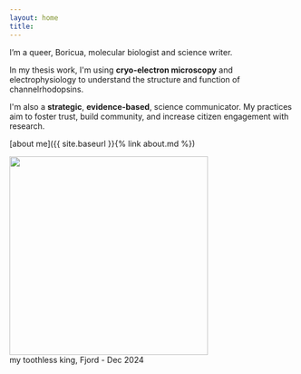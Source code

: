 ```yaml
---
layout: home
title: 
---
```

<div class="about-container">
  <div class="text">
I’m a queer, Boricua, molecular biologist and science writer.

In my thesis work, I'm using **cryo-electron microscopy** and electrophysiology to understand the structure and function of channelrhodopsins.

I'm also a **strategic**, **evidence-based**, science communicator. My practices aim to foster trust, build community, and increase citizen engagement with research.

[about me]({{ site.baseurl }}{% link about.md %})
</div>
  
<div class="image">
  <img src="https://hltorresvera.github.io/assets/images/profile.jpg" width="350" />
  <div class="caption">my toothless king, Fjord - Dec 2024</div>
</div>

</div>
